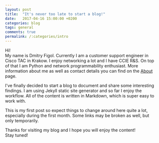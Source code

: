 ```yaml
---
layout: post
title:  "It's never too late to start a blog!"
date:   2017-04-16 15:00:00 +0200
categories: blog
tags: general
comments: true
permalink: /:categories/intro
---
```

Hi!  
My name is Dmitry Figol. Currently I am a customer support engineer in Cisco TAC in Krakow. I enjoy networking a lot and I have CCIE R&S. On top of that I am Python and network programmability enthusiast. More information about me as well as contact details you can find on the [About](/about/) page.

I've finally decided to start a blog to document and share some interesting findings. I am using Jekyll static site generator and so far I enjoy the workflow. All of the content is written in Markdown, which is super easy to work with.

This is my first post so expect things to change around here quite a lot, especially during the first month. Some links may be broken as well, but only temporarily.

Thanks for visiting my blog and I hope you will enjoy the content!   
Stay tuned!
